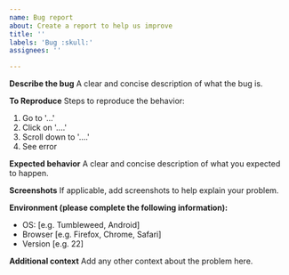 ```yaml
---
name: Bug report
about: Create a report to help us improve
title: ''
labels: 'Bug :skull:'
assignees: ''

---
```


<!-- Before reporting a bug against software-o-o, keep the following in mind:
* this is not a place for bugs against the distributions or the software contained within the openSUSE repositories, for that visit https://bugzilla.opensuse.org
* software-o-o is frontend to openSUSE Build Service hosted on software.opensuse.org only
-->

**Describe the bug**
A clear and concise description of what the bug is.

**To Reproduce**
Steps to reproduce the behavior:
1. Go to '...'
2. Click on '....'
3. Scroll down to '....'
4. See error

**Expected behavior**
A clear and concise description of what you expected to happen.

**Screenshots**
If applicable, add screenshots to help explain your problem.

**Environment (please complete the following information):**
 - OS: [e.g. Tumbleweed, Android]
 - Browser [e.g. Firefox, Chrome, Safari]
 - Version [e.g. 22]

**Additional context**
Add any other context about the problem here.
